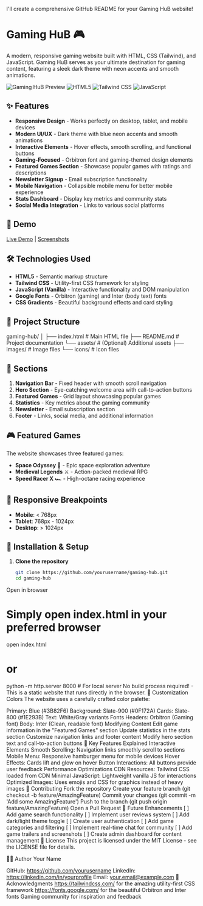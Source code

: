 I'll create a comprehensive GitHub README for your Gaming HuB website!

# Gaming HuB 🎮

A modern, responsive gaming website built with HTML, CSS (Tailwind), and JavaScript. Gaming HuB serves as your ultimate destination for gaming content, featuring a sleek dark theme with neon accents and smooth animations.

![Gaming HuB Preview](https://img.shields.io/badge/Status-Live-brightgreen) ![HTML5](https://img.shields.io/badge/HTML5-E34F26?logo=html5&logoColor=white) ![Tailwind CSS](https://img.shields.io/badge/Tailwind_CSS-38B2AC?logo=tailwind-css&logoColor=white) ![JavaScript](https://img.shields.io/badge/JavaScript-F7DF1E?logo=javascript&logoColor=black)

## ✨ Features

- **Responsive Design** - Works perfectly on desktop, tablet, and mobile devices
- **Modern UI/UX** - Dark theme with blue neon accents and smooth animations
- **Interactive Elements** - Hover effects, smooth scrolling, and functional buttons
- **Gaming-Focused** - Orbitron font and gaming-themed design elements
- **Featured Games Section** - Showcase popular games with ratings and descriptions
- **Newsletter Signup** - Email subscription functionality
- **Mobile Navigation** - Collapsible mobile menu for better mobile experience
- **Stats Dashboard** - Display key metrics and community stats
- **Social Media Integration** - Links to various social platforms

## 🚀 Demo

[Live Demo](your-demo-link-here) | [Screenshots](#screenshots)

## 🛠️ Technologies Used

- **HTML5** - Semantic markup structure
- **Tailwind CSS** - Utility-first CSS framework for styling
- **JavaScript (Vanilla)** - Interactive functionality and DOM manipulation
- **Google Fonts** - Orbitron (gaming) and Inter (body text) fonts
- **CSS Gradients** - Beautiful background effects and card styling

## 📁 Project Structure

gaming-hub/
│
├── index.html          # Main HTML file
├── README.md           # Project documentation
└── assets/             # (Optional) Additional assets
├── images/         # Image files
└── icons/          # Icon files


## 🎯 Sections

1. **Navigation Bar** - Fixed header with smooth scroll navigation
2. **Hero Section** - Eye-catching welcome area with call-to-action buttons
3. **Featured Games** - Grid layout showcasing popular games
4. **Statistics** - Key metrics about the gaming community
5. **Newsletter** - Email subscription section
6. **Footer** - Links, social media, and additional information

## 🎮 Featured Games

The website showcases three featured games:

- **Space Odyssey** 🚀 - Epic space exploration adventure
- **Medieval Legends** ⚔️ - Action-packed medieval RPG
- **Speed Racer X** 🏎️ - High-octane racing experience

## 📱 Responsive Breakpoints

- **Mobile**: < 768px
- **Tablet**: 768px - 1024px  
- **Desktop**: > 1024px

## 🔧 Installation & Setup

1. **Clone the repository**
   ```bash
   git clone https://github.com/yourusername/gaming-hub.git
   cd gaming-hub

Open in browser
# Simply open index.html in your preferred browser
open index.html
# or
python -m http.server 8000  # For local server
No build process required! - This is a static website that runs directly in the browser.
🎨 Customization
Colors
The website uses a carefully crafted color palette:

Primary: Blue (#3B82F6)
Background: Slate-900 (#0F172A)
Cards: Slate-800 (#1E293B)
Text: White/Gray variants
Fonts
Headers: Orbitron (Gaming font)
Body: Inter (Clean, readable font)
Modifying Content
Edit game information in the "Featured Games" section
Update statistics in the stats section
Customize navigation links and footer content
Modify hero section text and call-to-action buttons
🌟 Key Features Explained
Interactive Elements
Smooth Scrolling: Navigation links smoothly scroll to sections
Mobile Menu: Responsive hamburger menu for mobile devices
Hover Effects: Cards lift and glow on hover
Button Interactions: All buttons provide user feedback
Performance Optimizations
CDN Resources: Tailwind CSS loaded from CDN
Minimal JavaScript: Lightweight vanilla JS for interactions
Optimized Images: Uses emojis and CSS for graphics instead of heavy images
🤝 Contributing
Fork the repository
Create your feature branch (git checkout -b feature/AmazingFeature)
Commit your changes (git commit -m 'Add some AmazingFeature')
Push to the branch (git push origin feature/AmazingFeature)
Open a Pull Request
📝 Future Enhancements
[ ] Add game search functionality
[ ] Implement user reviews system
[ ] Add dark/light theme toggle
[ ] Create user authentication
[ ] Add game categories and filtering
[ ] Implement real-time chat for community
[ ] Add game trailers and screenshots
[ ] Create admin dashboard for content management
📄 License
This project is licensed under the MIT License - see the LICENSE file for details.

👨‍💻 Author
Your Name

GitHub: https://github.com/yourusername
LinkedIn: https://linkedin.com/in/yourprofile
Email: your.email@example.com
🙏 Acknowledgments
https://tailwindcss.com/ for the amazing utility-first CSS framework
https://fonts.google.com/ for the beautiful Orbitron and Inter fonts
Gaming community for inspiration and feedback
